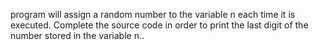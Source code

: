 program will assign a random number to the variable n each time it is executed. Complete the source code in order to print the last digit of the number stored in the variable n..
